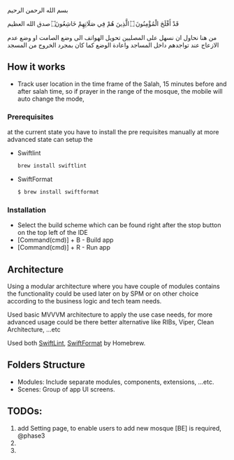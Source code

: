 بسم الله الرحمن الرحيم

قَدْ أَفْلَحَ الْمُؤْمِنُونَ ۝ الَّذِينَ هُمْ فِي صَلَاتِهِمْ خَاشِعُونَ۝ 
صدق الله العظيم 

من هنا نحاول ان نسهل على المصليين تحويل الهواتف الى وضع الصامت او وضع عدم الازعاج عند تواجدهم داخل المساجد واعادة الوضع كما كان بمجرد الخروج من المسجد

  ## How it works
  - Track user location in the time frame of the Salah, 15 minutes before and after salah time, so if prayer in the range of the mosque, the mobile will auto change the mode, 
  
  ### Prerequisites

at the current state you have to install the pre requisites manually at more advanced state can setup the 
* Swiftlint
  ```sh
  brew install swiftlint
  ```
* SwiftFormat
  ```sh
  $ brew install swiftformat
  ```

### Installation
* Select the build scheme which can be found right after the stop button on the top left of the IDE
* [Command(cmd)] + B - Build app
* [Command(cmd)] + R - Run app



<!-- Architecture -->
## Architecture

Using a modular architecture where you have couple of modules contains the functionality could be used later on by SPM or on other choice according to the business logic and tech team needs. 

Used basic MVVVM architecture to apply the use case needs, for more advanced usage could be there better alternative like RIBs, Viper, Clean Architecture, ...etc

Used both [SwiftLint](https://github.com/realm/SwiftLint), [SwiftFormat](https://github.com/nicklockwood/SwiftFormat) by Homebrew. 



## Folders Structure
* Modules: Include separate modules, components, extensions, ...etc.
* Scenes: Group of app UI screens.



## TODOs: 
1. add Setting page, to enable users to add new mosque [BE] is required, @phase3
2.  
3.  
